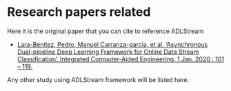 # Research papers related

Here it is the original paper that you can cite to reference ADLStream

* [Lara-Benítez, Pedro, Manuel Carranza-garcía, et al. ‘Asynchronous Dual-pipeline Deep Learning Framework for Online Data Stream Classification’. Integrated Computer-Aided Engineering. 1 Jan. 2020 : 101 – 119.](https://doi.org/10.3233/ICA-200617)

Any other study using ADLStream framework will be listed here.
